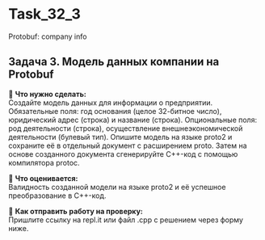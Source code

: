 # Task_32_3
Protobuf: company info

## Задача 3. Модель данных компании на Protobuf


:pushpin: <b>Что нужно сделать:</br></b>
Создайте модель данных для информации о предприятии. Обязательные поля: год основания (целое 32-битное число), юридический адрес (строка) и название (строка). Опциональные поля: род деятельности (строка), осуществление внешнеэкономической деятельности (булевый тип).
Опишите модель на языке proto2 и сохраните её в отдельный документ с расширением proto. Затем на основе созданного документа сгенерируйте C++-код с помощью компилятора protoc.

:pushpin: <b>Что оценивается:</br></b>
Валидность созданной модели на языке proto2 и её успешное преобразование в C++-код.

:pushpin: <b>Как отправить работу на проверку:</br></b>
Пришлите ссылку на repl.it или файл .срр с решением через форму ниже.

